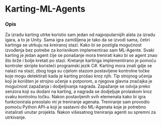 # Karting-ML-Agents

### Opis
Za izradu karting utrke koristio sam jedan od najpopularnijih alata za
izradu igara, a to je Unity. Sama igra zamišljena je tako da se izvodi
sama, četiri kartinga se utrkuju na kreiranoj stazi. Kako bi se postigla
mogućnost izvođenja bez potrebe za korisnikom implementirao sam
ML-Agente. Svaki karting je jedan agent čije se ponašanje mora trenirati
kako bi se agent znao što brže i bolje kretati po stazi. Kretanje kartinga
implementirano je pomoću kontroler skripte koristeći programski jezik
C#. Karting mora znati gdje se nalazi na stazi, zbog toga su cijelom
stazom postavljene kontrolne točke koje mogu detektirati kada je
karting prošao kroz njih. Tip strojnog učenja koji je korišten je strojno
učenje s potporom, a njegova glavna značajka je mogućnost zapažanja i
dodjeljivanja nagrada. Zapažanje se odvija preko senzora koji su dodani
na karting, a nagrada se dodjeljuje prolaskom kroz svaku kontrolnu
točku. Nakon postavljenih svih elemenata kako bi igra funkcionirala
preostalo mi je treniranje agenata. Treniranje sam provodio pomoću
Python API-a koji je sastavni dio ML-Agenata koje je potrebno instalirati
unutar projekta. Nakon višesatnog treniranja agenti su spremni za
utrkivanje.


